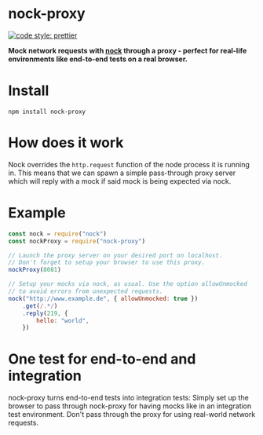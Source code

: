 nock-proxy
==========
[![code style:
prettier](https://img.shields.io/badge/code_style-prettier-ff69b4.svg?style=flat-square)](https://github.com/prettier/prettier)

**Mock network requests with [nock](https://github.com/node-nock/nock) through a
proxy - perfect for real-life environments like end-to-end tests on a real
browser.**

# Install
```
npm install nock-proxy
```

# How does it work
Nock overrides the `http.request` function of the node process it is running in.
This means that we can spawn a simple pass-through proxy server which will reply
with a mock if said mock is being expected via nock.

# Example
```javascript
const nock = require("nock")
const nockProxy = require("nock-proxy")

// Launch the proxy server on your desired port on localhost.
// Don't forget to setup your browser to use this proxy.
nockProxy(8081)

// Setup your mocks via nock, as usual. Use the option allowUnmocked
// to avoid errors from unexpected requests.
nock("http://www.example.de", { allowUnmocked: true })
    .get(/.*/)
    .reply(219, {
        hello: "world",
    })
```

# One test for end-to-end and integration
nock-proxy turns end-to-end tests into integration tests: Simply set up the
browser to pass through nock-proxy for having mocks like in an integration test
environment. Don't pass through the proxy for using real-world network requests.

